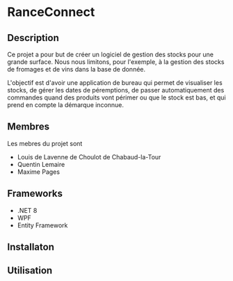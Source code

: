 # RanceConnect

## Description

Ce projet a pour but de créer un logiciel de gestion des stocks pour une grande surface. 
Nous nous limitons, pour l'exemple, à la gestion des stocks de fromages et de vins dans la base de donnée.

L'objectif est d'avoir une application de bureau qui permet de visualiser les stocks, de gérer les dates de péremptions, 
de passer automatiquement des commandes quand des produits vont périmer ou que le stock est bas, et qui prend en compte la démarque inconnue.

## Membres

Les mebres du projet sont
- Louis de Lavenne de Choulot de Chabaud-la-Tour
- Quentin Lemaire
- Maxime Pages

## Frameworks

- .NET 8
- WPF
- Entity Framework

## Installaton

## Utilisation

